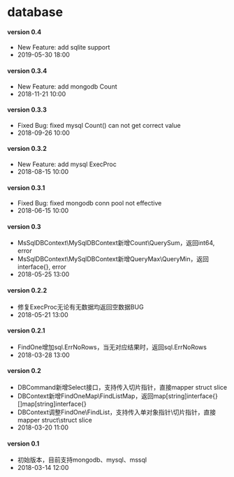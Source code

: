 # database

#### version 0.4
* New Feature: add sqlite support
* 2019-05-30 18:00

#### version 0.3.4
* New Feature: add mongodb Count
* 2018-11-21 10:00

#### version 0.3.3
* Fixed Bug: fixed mysql Count() can not get correct value
* 2018-09-26 10:00

#### version 0.3.2
* New Feature: add mysql ExecProc
* 2018-08-15 10:00

#### version 0.3.1
* Fixed Bug: fixed mongodb conn pool not effective
* 2018-06-15 10:00

#### version 0.3
* MsSqlDBContext\MySqlDBContext新增Count\QuerySum，返回int64, error
* MsSqlDBContext\MySqlDBContext新增QueryMax\QueryMin，返回interface{}, error
* 2018-05-25 13:00

#### version 0.2.2
* 修复ExecProc无论有无数据均返回空数据BUG
* 2018-05-21 13:00

#### version 0.2.1
* FindOne增加sql.ErrNoRows，当无对应结果时，返回sql.ErrNoRows
* 2018-03-28 13:00

#### version 0.2
* DBCommand新增Select接口，支持传入切片指针，直接mapper struct slice
* DBContext新增FindOneMap\FindListMap，返回map[string]interface{}\[]map[string]interface{}
* DBContext调整FindOne\FindList，支持传入单对象指针\切片指针，直接mapper struct\struct slice
* 2018-03-20 11:00

#### version 0.1
* 初始版本，目前支持mongodb、mysql、mssql
* 2018-03-14 12:00